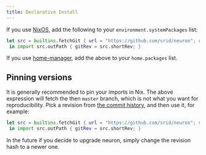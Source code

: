 ```yaml
---
title: Declarative Install
---
```


If you use [NixOS](https://nixos.org/), add the following to your `environment.systemPackages` list:


```nix
let src = builtins.fetchGit { url = "https://github.com/srid/neuron"; ref = "0.2.0.0"; }; 
 in import src.outPath { gitRev = src.shortRev; }
```

If you use [home-manager](https://github.com/rycee/home-manager), add the above to your `home.packages` list.

## Pinning versions

It is generally recommended to pin your imports in Nix. The above expression will fetch the then `master` branch, which is not what you want for reproducibility. Pick a revision from [the commit history](https://github.com/srid/neuron/commits/master), and then use it, for example:

```nix
let src = builtins.fetchGit { url = "https://github.com/srid/neuron"; rev = "11d47c32e9d7146fd4e7d5f9ef239d51ffcd7448"; }; 
 in import src.outPath { gitRev = src.shortRev; }
```

In the future if you decide to upgrade neuron, simply change the revision hash to a newer one.

